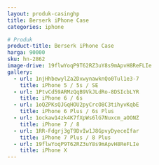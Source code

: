 ```yaml
---
layout: produk-casinghp
title: Berserk iPhone Case
categories: iphone

# Produk
product-title: Berserk iPhone Case
harga: 90000
sku: hn-2862
image-drive: 19flwYoqP9T62RZ3uY8s9mApvH8ReFLIe
gallery:
  - url: 1njHhbewylZa2DxwynawknQo0Tul1e3-7
    title: iPhone 5 / 5s / SE
  - url: 1PtvCd59ARMzQqB9VkJLdRo-8DSIcbLYR
    title: iPhone 6 / 6s
  - url: 1oQZPKsQJGqHOU2pyCrcO8C3tihyvKqbE
    title: iPhone 6 Plus / 6s Plus
  - url: 1ockaw14zk4K7fXpWs6lG7Nuxcm_aOONZ
    title: iPhone 7 / 8
  - url: 1RR-Fdgrj3gT9DvIw1J8GpvyDyeceIfar
    title: iPhone 7 Plus / 8 Plus
  - url: 19flwYoqP9T62RZ3uY8s9mApvH8ReFLIe
    title: iPhone X
---
```

